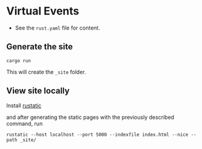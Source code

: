 # Virtual Events


* See the `rust.yaml` file for content.

## Generate the site

```
cargo run
```

This will create the `_site` folder.

## View site locally

Install [rustatic](https://rustatic.code-maven.com/)

and after generating the static pages with the previously described command, run

```
rustatic --host localhost --port 5000 --indexfile index.html --nice --path _site/
```


